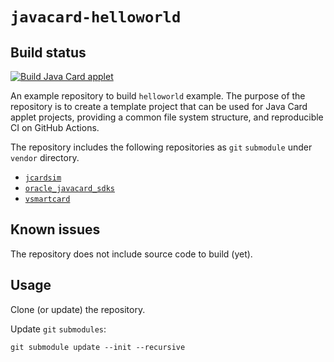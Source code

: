 #  `javacard-helloworld`

## Build status

[![Build Java Card applet](https://github.com/trombik/javacard-helloworld/actions/workflows/build.yml/badge.svg)](https://github.com/trombik/javacard-helloworld/actions/workflows/build.yml)

An example repository to build `helloworld` example. The purpose of the
repository is to create a template project that can be used for Java Card
applet projects, providing a common file system structure, and reproducible CI
on GitHub Actions.

The repository includes the following repositories as `git` `submodule` under
`vendor` directory.

* [`jcardsim`](https://github.com/licel/jcardsim)
* [`oracle_javacard_sdks`](https://github.com/martinpaljak/oracle_javacard_sdks)
* [`vsmartcard`](https://github.com/frankmorgner/vsmartcard)

## Known issues

The repository does not include source code to build (yet).

## Usage

Clone (or update) the repository.

Update `git` `submodules`:

```console
git submodule update --init --recursive
```
